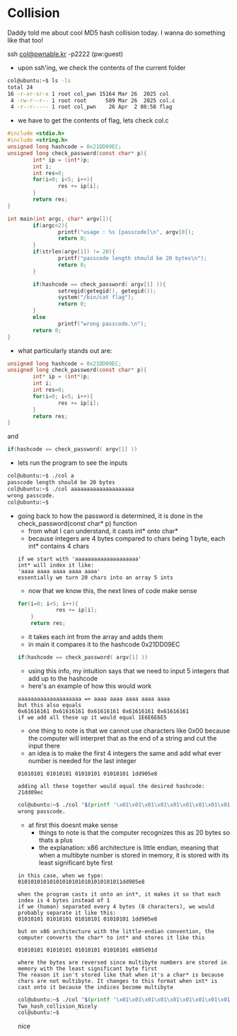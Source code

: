 # Collision

Daddy told me about cool MD5 hash collision today.
I wanna do something like that too!

ssh col@pwnable.kr -p2222 (pw:guest)

- upon ssh'ing, we check the contents of the current folder
```bash
col@ubuntu:~$ ls -ls
total 24
16 -r-xr-sr-x 1 root col_pwn 15164 Mar 26  2025 col
 4 -rw-r--r-- 1 root root      589 Mar 26  2025 col.c
 4 -r--r----- 1 root col_pwn    26 Apr  2 08:58 flag
```
- we have to get the contents of flag, lets check col.c

```c
#include <stdio.h>
#include <string.h>
unsigned long hashcode = 0x21DD09EC;
unsigned long check_password(const char* p){
        int* ip = (int*)p;
        int i;
        int res=0;
        for(i=0; i<5; i++){
                res += ip[i];
        }
        return res;
}

int main(int argc, char* argv[]){
        if(argc<2){
                printf("usage : %s [passcode]\n", argv[0]);
                return 0;
        }
        if(strlen(argv[1]) != 20){
                printf("passcode length should be 20 bytes\n");
                return 0;
        }

        if(hashcode == check_password( argv[1] )){
                setregid(getegid(), getegid());
                system("/bin/cat flag");
                return 0;
        }
        else
                printf("wrong passcode.\n");
        return 0;
}
```
- what particularly stands out are:
```c
unsigned long hashcode = 0x21DD09EC;
unsigned long check_password(const char* p){
        int* ip = (int*)p;
        int i;
        int res=0;
        for(i=0; i<5; i++){
                res += ip[i];
        }
        return res;
}
```
and
```c
if(hashcode == check_password( argv[1] ))
```
- lets run the program to see the inputs
```bash
col@ubuntu:~$ ./col a
passcode length should be 20 bytes
col@ubuntu:~$ ./col aaaaaaaaaaaaaaaaaaaa
wrong passcode.
col@ubuntu:~$
```
- going back to how the password is determined, it is done in the check_password(const char* p) function
    - from what I can understand, it casts int* onto char*
    - because integers are 4 bytes compared to chars being 1 byte, each int* contains 4 chars
    ```
    if we start with 'aaaaaaaaaaaaaaaaaaaa'
    int* will index it like:
    'aaaa aaaa aaaa aaaa aaaa'
    essentially we turn 20 chars into an array 5 ints
    ```
    - now that we know this, the next lines of code make sense
    ```c
    for(i=0; i<5; i++){
                res += ip[i];
        }
        return res;
    ```
    - it takes each int from the array and adds them
    - in main it compares it to the hashcode 0x21DD09EC
    ```c
    if(hashcode == check_password( argv[1] ))
    ```
    - using this info, my intuition says that we need to input 5 integers that add up to the hashcode
    - here's an example of how this would work
    ```
    aaaaaaaaaaaaaaaaaaaa => aaaa aaaa aaaa aaaa aaaa
    but this also equals
    0x61616161 0x61616161 0x61616161 0x61616161 0x61616161
    if we add all these up it would equal 1E6E6E6E5
    ```
    - one thing to note is that we cannot use characters like 0x00 because the computer will interpret that as the end of a string and cut the input there
    - an idea is to make the first 4 integers the same and add what ever number is needed for the last integer
    ```
    01010101 01010101 01010101 01010101 1dd905e8

    adding all these together would equal the desired hashcode: 21dd09ec
    ```
    ```bash
    col@ubuntu:~$ ./col "$(printf '\x01\x01\x01\x01\x01\x01\x01\x01\x01\x01\x01\x01\x01\x01\x01\x01\x1d\xd9\x05\xe8')"
    wrong passcode.
    ```
    - at first this doesnt make sense
        - things to note is that the computer recognizes this as 20 bytes so thats a plus
        - the explanation: x86 architecture is little endian, meaning that when a multibyte number is stored in memory, it is stored with its least significant byte first
    ```
    in this case, when we type:
    010101010101010101010101010101011dd905e8

    when the program casts it onto an int*, it makes it so that each index is 4 bytes instead of 1
    if we (human) separated every 4 bytes (8 characters), we would probably separate it like this:
    01010101 01010101 01010101 01010101 1dd905e8

    but on x86 architecture with the little-endian convention, the computer converts the char* to int* and stores it like this

    01010101 01010101 01010101 01010101 e805d91d

    where the bytes are reversed since multibyte numbers are stored in memory with the least significant byte first
    The reason it isn't stored like that when it's a char* is because chars are not multibyte. It changes to this format when int* is cast onto it because the indices become multibyte
    ```
    ```bash
    col@ubuntu:~$ ./col "$(printf '\x01\x01\x01\x01\x01\x01\x01\x01\x01\x01\x01\x01\x01\x01\x01\x01\xe8\x05\xd9\x1d')"
    Two_hash_collision_Nicely
    col@ubuntu:~$
    ```
    nice